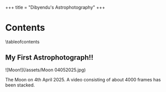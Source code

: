 +++
title = "Dibyendu's Astrophotography"
+++

# Contents
\tableofcontents

## My First Astrophotograph!!

![Moon!](/assets/Moon 04052025.jpg)

The Moon on 4th April 2025. A video consisting of about 4000 frames has been stacked. 
